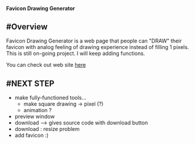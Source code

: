 #### Favicon Drawing Generator 

#Overview
---
Favicon Drawing Generator is a web page that people can "DRAW" their favicon with analog feeling of drawing experience instead of filling 1 pixels. This is still on-going project. I will keep adding functions. 

You can check out web site [here](http://favicon-drawing.herokuapp.com/)


#NEXT STEP
---
- make fully-functioned tools...
	- make square drawing -> pixel (?)
	- animation ?
- preview window 
- download --> gives source code with download button
- download : resize problem
- add favicon :)